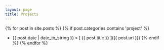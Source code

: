 ```yaml
---
layout: page
title: Projects
---
```


{% for post in site.posts %}
  {% if post.categories contains 'project' %}
  * {{ post.date | date_to_string }} &raquo; [ {{ post.title }} ]({{ post.url }})
  {% endif %}
{% endfor %}